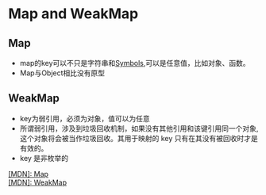# Map and WeakMap
## Map
* map的key可以不只是字符串和[Symbols](https://developer.mozilla.org/zh-CN/docs/Web/JavaScript/Reference/Global_Objects/Symbol),可以是任意值，比如对象、函数。
* Map与Object相比没有原型
## WeakMap
* key为弱引用，必须为对象，值可以为任意
* 所谓弱引用，涉及到垃圾回收机制，如果没有其他引用和该键引用同一个对象,这个对象将会被当作垃圾回收。其用于映射的 key 只有在其没有被回收时才是有效的。
* key 是非枚举的

[[MDN]: Map](https://developer.mozilla.org/zh-CN/docs/Web/JavaScript/Reference/Global_Objects/Map)  
[[MDN]: WeakMap](https://developer.mozilla.org/zh-CN/docs/Web/JavaScript/Reference/Global_Objects/WeakMap)